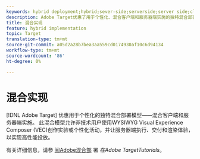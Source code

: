 ```yaml
---
keywords: hybrid deployment;hybrid;sever-side;serverside;server side;client-side;clientside;client side;hybrid implementation
description: Adobe Target优惠了用于个性化、混合客户端和服务器端实施的独特混合部署模型。
title: 混合实现
feature: hybrid implementation
topic: Target
translation-type: tm+mt
source-git-commit: a05d2a28b7bea3aa559cd0174930af10c6d94134
workflow-type: tm+mt
source-wordcount: '86'
ht-degree: 0%

---
```



# 混合实现

[!DNL Adobe Target] 优惠用于个性化的独特混合部署模型——混合客户端和服务器端实施。 此混合模型允许非技术用户使用WYSIWYG Visual Experience Composer  (VEC)创作实验或个性化活动，并让服务器端执行、交付和渲染体验，以实现高性能投放。

有关详细信息，请参 [阅Adobe混合部](https://experienceleague.adobe.com/docs/target-learn/tutorials/implementation/hybrid-deployment.html) 署 *在Adobe TargetTutorials*。
